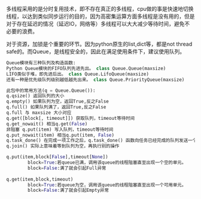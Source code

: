 多线程采用的是分时复用技术，即不存在真正的多线程，cpu做的事是快速地切换线程，以达到类似同步运行的目的，因为高密集运算方面多线程是没有用的，但是对于存在延迟的情况（延迟IO，网络等）多线程可以大大减少等待时间，避免不必要的浪费。

对于资源，加锁是个重要的环节。因为python原生的list,dict等，都是not thread safe的。而Queue，是线程安全的，因此在满足使用条件下，建议使用队列。

```Python 
Queue模块有三种队列及构造函数:
Python Queue模块的FIFO队列先进先出。 class Queue.Queue(maxsize)
LIFO类似于堆，即先进后出。 class Queue.LifoQueue(maxsize)
还有一种是优先级队列级别越低越先出来。 class Queue.PriorityQueue(maxsize)

此包中的常用方法(q = Queue.Queue()):
q.qsize() 返回队列的大小
q.empty() 如果队列为空，返回True,反之False
q.full() 如果队列满了，返回True,反之False
q.full 与 maxsize 大小对应
q.get([block[, timeout]]) 获取队列，timeout等待时间
q.get_nowait() 相当q.get(False)
非阻塞 q.put(item) 写入队列，timeout等待时间
q.put_nowait(item) 相当q.put(item, False)
q.task_done() 在完成一项工作之后，q.task_done() 函数向任务已经完成的队列发送一个信号
q.join() 实际上意味着等到队列为空，再执行别的操作

q.put(item,block[False],timeout[None])
        block=True:若queue已满，调用该queue的线程阻塞直至出现一个空的单元。
        block=False:满了就会引起Full异常
        
q.get(item,block,timeout)
        block=True:若queue为空，调用该queue的线程阻塞直至出现一个可用单元。
        block=False:满了就会引起Empty异常
```